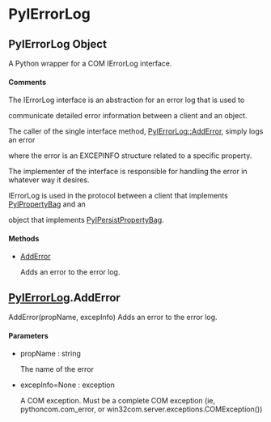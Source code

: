 # PyIErrorLog


## PyIErrorLog Object

A Python wrapper for a COM IErrorLog interface\.

#### Comments

The IErrorLog interface is an abstraction for an error log that is used to 

communicate detailed error information between a client and an object\. 

The caller of the single interface method, [PyIErrorLog::AddError](PyIErrorLog.md#pyierrorlogadderror), simply logs an error 

where the error is an EXCEPINFO structure related to a specific property\. 

The implementer of the interface is responsible for handling the error in whatever way it desires\. 

IErrorLog is used in the protocol between a client that implements [PyIPropertyBag](PyIPropertyBag.md) and an 

object that implements [PyIPersistPropertyBag](PyIPersistPropertyBag.md)\.

#### Methods

  - [AddError](PyIErrorLog.md#pyierrorlogadderror)

    Adds an error to the error log\.&nbsp;




## [PyIErrorLog](PyIErrorLog.md#pyierrorlog)\.AddError

AddError\(propName, excepInfo\)
Adds an error to the error log\.

#### Parameters

  - propName : string

    The name of the error

  - excepInfo=None : exception

    A COM exception\.  Must be a complete COM exception \(ie, pythoncom\.com\_error, or win32com\.server\.exceptions\.COMException\(\)\)